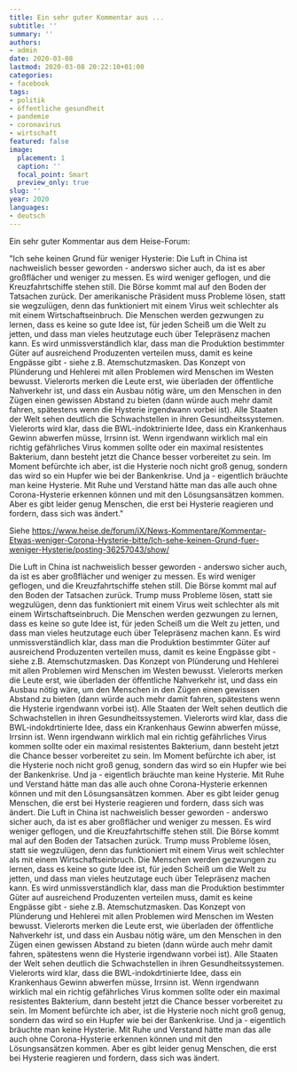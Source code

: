 ```yaml
---
title: Ein sehr guter Kommentar aus ...
subtitle: ''
summary: ''
authors:
- admin
date: 2020-03-08
lastmod: 2020-03-08 20:22:10+01:00
categories:
- facebook
tags:
- politik
- öffentliche gesundheit
- pandemie
- coronavirus
- wirtschaft
featured: false
image:
  placement: 1
  caption: ''
  focal_point: Smart
  preview_only: true
slug: ''
year: 2020
languages:
- deutsch
---
```


Ein sehr guter Kommentar aus dem Heise-Forum: 

"Ich sehe keinen Grund für weniger Hysterie:
Die Luft in China ist nachweislich besser geworden - anderswo sicher auch, da ist es aber großflächer und weniger zu messen. Es wird weniger geflogen, und die Kreuzfahrtschiffe stehen still. Die Börse kommt mal auf den Boden der Tatsachen zurück. Der amerikanische Präsident muss Probleme lösen, statt sie wegzulügen, denn das funktioniert mit einem Virus weit schlechter als mit einem Wirtschaftseinbruch. Die Menschen werden gezwungen zu lernen, dass es keine so gute Idee ist, für jeden Scheiß um die Welt zu jetten, und dass man vieles heutzutage euch über Telepräsenz machen kann. Es wird unmissverständlich klar, dass man die Produktion bestimmter Güter auf ausreichend Produzenten verteilen muss, damit es keine Engpässe gibt - siehe z.B. Atemschutzmasken. Das Konzept von Plünderung und Hehlerei mit allen Problemen wird Menschen im Westen bewusst. Vielerorts merken die Leute erst, wie überladen der öffentliche Nahverkehr ist, und dass ein Ausbau nötig wäre, um den Menschen in den Zügen einen gewissen Abstand zu bieten (dann würde auch mehr damit fahren, spätestens wenn die Hysterie irgendwann vorbei ist). Alle Staaten der Welt sehen deutlich die Schwachstellen in ihren Gesundheitssystemen. Vielerorts wird klar, dass die BWL-indoktrinierte Idee, dass ein Krankenhaus Gewinn abwerfen müsse, Irrsinn ist. Wenn irgendwann wirklich mal ein richtig gefährliches Virus kommen sollte oder ein maximal resistentes Bakterium, dann besteht jetzt die Chance besser vorbereitet zu sein. Im Moment befürchte ich aber, ist die Hysterie noch nicht groß genug, sondern das wird so ein Hupfer wie bei der Bankenkrise. Und ja - eigentlich bräuchte man keine Hysterie. Mit Ruhe und Verstand hätte man das alle auch ohne Corona-Hysterie erkennen können und mit den Lösungsansätzen kommen. Aber es gibt leider genug Menschen, die erst bei Hysterie reagieren und fordern, dass sich was ändert."

Siehe https://www.heise.de/forum/iX/News-Kommentare/Kommentar-Etwas-weniger-Corona-Hysterie-bitte/Ich-sehe-keinen-Grund-fuer-weniger-Hysterie/posting-36257043/show/

Die Luft in China ist nachweislich besser geworden - anderswo sicher auch, da ist es aber großflächer und weniger zu messen. Es wird weniger geflogen, und die Kreuzfahrtschiffe stehen still. Die Börse kommt mal auf den Boden der Tatsachen zurück. Trump muss Probleme lösen, statt sie wegzulügen, denn das funktioniert mit einem Virus weit schlechter als mit einem Wirtschaftseinbruch. Die Menschen werden gezwungen zu lernen, dass es keine so gute Idee ist, für jeden Scheiß um die Welt zu jetten, und dass man vieles heutzutage euch über Telepräsenz machen kann. Es wird unmissverständlich klar, dass man die Produktion bestimmter Güter auf ausreichend Produzenten verteilen muss, damit es keine Engpässe gibt - siehe z.B. Atemschutzmasken. Das Konzept von Plünderung und Hehlerei mit allen Problemen wird Menschen im Westen bewusst. Vielerorts merken die Leute erst, wie überladen der öffentliche Nahverkehr ist, und dass ein Ausbau nötig wäre, um den Menschen in den Zügen einen gewissen Abstand zu bieten (dann würde auch mehr damit fahren, spätestens wenn die Hysterie irgendwann vorbei ist). Alle Staaten der Welt sehen deutlich die Schwachstellen in ihren Gesundheitssystemen. Vielerorts wird klar, dass die BWL-indokdrtinierte Idee, dass ein Krankenhaus Gewinn abwerfen müsse, Irrsinn ist. Wenn irgendwann wirklich mal ein richtig gefährliches Virus kommen sollte oder ein maximal resistentes Bakterium, dann besteht jetzt die Chance besser vorbereitet zu sein. Im Moment befürchte ich aber, ist die Hysterie noch nicht groß genug, sondern das wird so ein Hupfer wie bei der Bankenkrise. Und ja - eigentlich bräuchte man keine Hysterie. Mit Ruhe und Verstand hätte man das alle auch ohne Corona-Hysterie erkennen können und mit den Lösungsansätzen kommen. Aber es gibt leider genug Menschen, die erst bei Hysterie reagieren und fordern, dass sich was ändert.
Die Luft in China ist nachweislich besser geworden - anderswo sicher auch, da ist es aber großflächer und weniger zu messen. Es wird weniger geflogen, und die Kreuzfahrtschiffe stehen still. Die Börse kommt mal auf den Boden der Tatsachen zurück. Trump muss Probleme lösen, statt sie wegzulügen, denn das funktioniert mit einem Virus weit schlechter als mit einem Wirtschaftseinbruch. Die Menschen werden gezwungen zu lernen, dass es keine so gute Idee ist, für jeden Scheiß um die Welt zu jetten, und dass man vieles heutzutage euch über Telepräsenz machen kann. Es wird unmissverständlich klar, dass man die Produktion bestimmter Güter auf ausreichend Produzenten verteilen muss, damit es keine Engpässe gibt - siehe z.B. Atemschutzmasken. Das Konzept von Plünderung und Hehlerei mit allen Problemen wird Menschen im Westen bewusst. Vielerorts merken die Leute erst, wie überladen der öffentliche Nahverkehr ist, und dass ein Ausbau nötig wäre, um den Menschen in den Zügen einen gewissen Abstand zu bieten (dann würde auch mehr damit fahren, spätestens wenn die Hysterie irgendwann vorbei ist). Alle Staaten der Welt sehen deutlich die Schwachstellen in ihren Gesundheitssystemen. Vielerorts wird klar, dass die BWL-indokdrtinierte Idee, dass ein Krankenhaus Gewinn abwerfen müsse, Irrsinn ist. Wenn irgendwann wirklich mal ein richtig gefährliches Virus kommen sollte oder ein maximal resistentes Bakterium, dann besteht jetzt die Chance besser vorbereitet zu sein. Im Moment befürchte ich aber, ist die Hysterie noch nicht groß genug, sondern das wird so ein Hupfer wie bei der Bankenkrise. Und ja - eigentlich bräuchte man keine Hysterie. Mit Ruhe und Verstand hätte man das alle auch ohne Corona-Hysterie erkennen können und mit den Lösungsansätzen kommen. Aber es gibt leider genug Menschen, die erst bei Hysterie reagieren und fordern, dass sich was ändert.